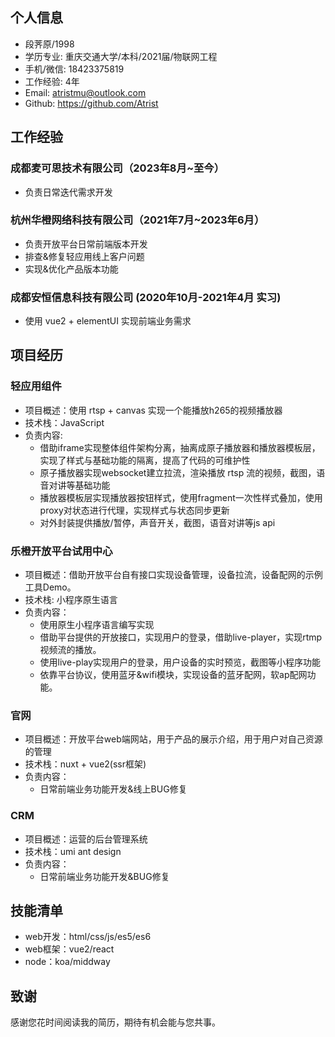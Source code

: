 ## 个人信息
- 段荠原/1998
- 学历专业: 重庆交通大学/本科/2021届/物联网工程
- 手机/微信: 18423375819
- 工作经验: 4年
- Email: atristmu@outlook.com
- Github: https://github.com/Atrist

## 工作经验
### 成都麦可思技术有限公司（2023年8月~至今）
- 负责日常迭代需求开发
### 杭州华橙网络科技有限公司（2021年7月~2023年6月）
- 负责开放平台日常前端版本开发
- 排查&修复轻应用线上客户问题
- 实现&优化产品版本功能
### 成都安恒信息科技有限公司 (2020年10月-2021年4月 实习)
- 使用 vue2 + elementUI 实现前端业务需求

## 项目经历
### 轻应用组件
- 项目概述：使用 rtsp + canvas 实现一个能播放h265的视频播放器
- 技术栈：JavaScript
- 负责内容:
  - 借助iframe实现整体组件架构分离，抽离成原子播放器和播放器模板层，实现了样式与基础功能的隔离，提高了代码的可维护性
  - 原子播放器实现websocket建立拉流，渲染播放 rtsp 流的视频，截图，语音对讲等基础功能
  - 播放器模板层实现播放器按钮样式，使用fragment一次性样式叠加，使用proxy对状态进行代理，实现样式与状态同步更新
  - 对外封装提供播放/暂停，声音开关，截图，语音对讲等js api
### 乐橙开放平台试用中心
- 项目概述：借助开放平台自有接口实现设备管理，设备拉流，设备配网的示例工具Demo。
- 技术栈: 小程序原生语言
- 负责内容：
  - 使用原生小程序语言编写实现
  - 借助平台提供的开放接口，实现用户的登录，借助live-player，实现rtmp视频流的播放。
  - 使用live-play实现用户的登录，用户设备的实时预览，截图等小程序功能
  - 依靠平台协议，使用蓝牙&wifi模块，实现设备的蓝牙配网，软ap配网功能。
### 官网
- 项目概述：开放平台web端网站，用于产品的展示介绍，用于用户对自己资源的管理
- 技术栈：nuxt + vue2(ssr框架)
- 负责内容：
  - 日常前端业务功能开发&线上BUG修复
### CRM
- 项目概述：运营的后台管理系统
- 技术栈：umi ant design
- 负责内容：
  - 日常前端业务功能开发&BUG修复



## 技能清单
- web开发：html/css/js/es5/es6
- web框架：vue2/react
- node：koa/middway

## 致谢
感谢您花时间阅读我的简历，期待有机会能与您共事。